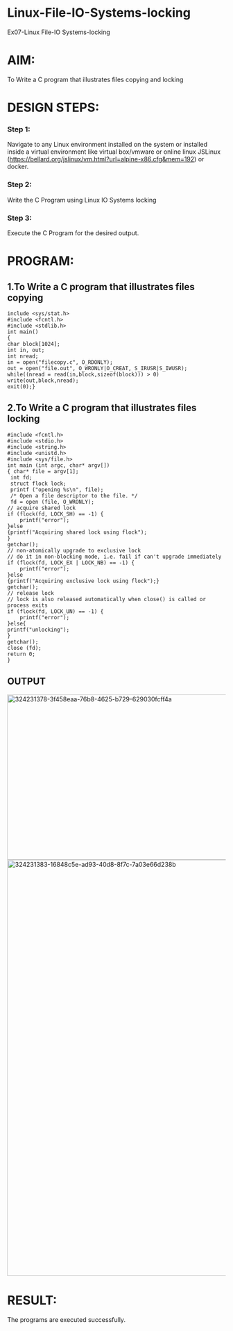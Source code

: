 # Linux-File-IO-Systems-locking
Ex07-Linux File-IO Systems-locking
# AIM:
To Write a C program that illustrates files copying and locking

# DESIGN STEPS:

### Step 1:

Navigate to any Linux environment installed on the system or installed inside a virtual environment like virtual box/vmware or online linux JSLinux (https://bellard.org/jslinux/vm.html?url=alpine-x86.cfg&mem=192) or docker.

### Step 2:

Write the C Program using Linux IO Systems locking


### Step 3:

Execute the C Program for the desired output. 

# PROGRAM:

## 1.To Write a C program that illustrates files copying 

    include <sys/stat.h>
    #include <fcntl.h>
    #include <stdlib.h>
    int main()
    {
    char block[1024];
    int in, out;
    int nread;
    in = open("filecopy.c", O_RDONLY);
    out = open("file.out", O_WRONLY|O_CREAT, S_IRUSR|S_IWUSR);
    while((nread = read(in,block,sizeof(block))) > 0)
    write(out,block,nread);
    exit(0);}





## 2.To Write a C program that illustrates files locking

    #include <fcntl.h>
    #include <stdio.h>
    #include <string.h>
    #include <unistd.h>
    #include <sys/file.h>
    int main (int argc, char* argv[])
    { char* file = argv[1];
     int fd;
     struct flock lock;
     printf ("opening %s\n", file);
     /* Open a file descriptor to the file. */
     fd = open (file, O_WRONLY);
    // acquire shared lock
    if (flock(fd, LOCK_SH) == -1) {
        printf("error");
    }else
    {printf("Acquiring shared lock using flock");
    }
    getchar();
    // non-atomically upgrade to exclusive lock
    // do it in non-blocking mode, i.e. fail if can't upgrade immediately
    if (flock(fd, LOCK_EX | LOCK_NB) == -1) {
        printf("error");
    }else
    {printf("Acquiring exclusive lock using flock");}
    getchar();
    // release lock
    // lock is also released automatically when close() is called or process exits
    if (flock(fd, LOCK_UN) == -1) {
        printf("error");
    }else{
    printf("unlocking");
    }
    getchar();
    close (fd);
    return 0;
    }



## OUTPUT

<img width="715" height="380" alt="324231378-3f458eaa-76b8-4625-b729-629030fcff4a" src="https://github.com/user-attachments/assets/eb1b54f2-75ed-44fc-9814-c9f5686f2b4d" />


<img width="852" height="957" alt="324231383-16848c5e-ad93-40d8-8f7c-7a03e66d238b" src="https://github.com/user-attachments/assets/85e2bd1a-212e-4ef3-9109-d22c3e68be1f" />






# RESULT:
The programs are executed successfully.
